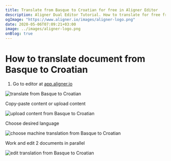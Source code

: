 ```yaml
---
title: Translate from Basque to Croatian for free in Aligner Editor
description: Aligner Dual Editor Tutorial. How to translate for free from Basque to Croatian. Aligner is multilingual document management platform. 
ogImage: "https://www.aligner.io/images/aligner-logo.png"
date: 2020-05-06T07:09:21+03:00
image: ../images/aligner-logo.png
onBlog: true
---
```


# How to translate document from Basque to Croatian

1. Go to editor at [app.aligner.io](https://app.aligner.io "Aligner App web page")

![translate from Basque to Croatian](../aligner-blank-editor.png "translate from Basque to Croatian")

Copy-paste content or upload content

![upload content from Basque to Croatian](../aligner-uploaded-document.png "upload content from Basque to Croatian")

Choose desired language

![choose machine translation from Basque to Croatian](../aligner-language-dropdown.png "choose machine translation from Basque to Croatian")

Work and edit 2 documents in parallel

![edit translation from Basque to Croatian](../aligner-double-sitded-editor.png "edit translation from Basque to Croatian")

